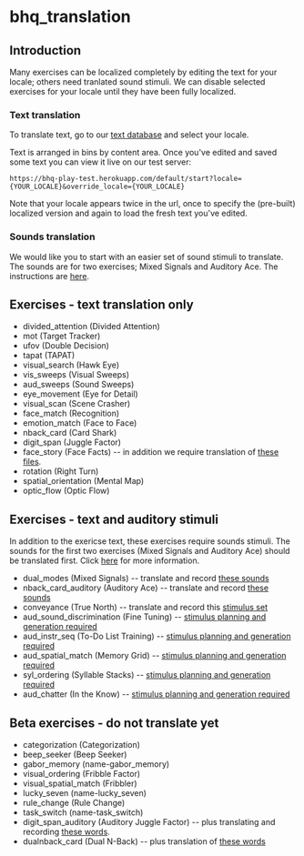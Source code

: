 bhq_translation
===============

## Introduction
Many exercises can be localized completely by editing the text for your locale; others need tranlated sound stimuli. We can disable selected exercises for your locale until they have been fully localized.

### Text translation
To translate text, go to our [text database](https://tra:vame4uFA@tra.cloudant.com/rfm_loc/_design/rfm_loc/index.html#) and select your locale.

Text is arranged in bins by content area. Once you've edited and saved some text you can view it live on our test server:

	https://bhq-play-test.herokuapp.com/default/start?locale={YOUR_LOCALE}&override_locale={YOUR_LOCALE}
	
Note that your locale appears twice in the url, once to specify the (pre-built) localized version and again to load the fresh text you've edited.

### Sounds translation
We would like you to start with an easier set of sound stimuli to translate. The sounds are for two exercises; Mixed Signals and Auditory Ace.  The instructions are [here](easy_translations.md).

## Exercises - text translation only

* divided_attention (Divided Attention)
* mot (Target Tracker)
* ufov (Double Decision)
* tapat (TAPAT)
* visual_search (Hawk Eye)
* vis_sweeps (Visual Sweeps)
* aud_sweeps (Sound Sweeps)
* eye_movement (Eye for Detail)
* visual_scan (Scene Crasher)
* face_match (Recognition)
* emotion_match (Face to Face)
* nback_card (Card Shark)
* digit_span (Juggle Factor)
* face_story (Face Facts) -- in addition we require translation of [these files](face_story).
* rotation (Right Turn)
* spatial_orientation (Mental Map)
* optic_flow (Optic Flow)


## Exercises - text and auditory stimuli
In addition to the exericse text, these exercises require sounds stimuli. The sounds for the first two exercises (Mixed Signals and Auditory Ace) should be translated first. Click [here](easy_translations.md) for more information. 
* dual_modes (Mixed Signals)
 -- translate and record [these sounds](dual_modes.md)
*  nback_card_auditory (Auditory Ace)
 -- translate and record [these sounds](auditory_ace.md)
* conveyance (True North)
 -- translate and record this [stimulus set](convyance.md)
* aud_sound_discrimination (Fine Tuning)
 -- [stimulus planning and generation required](tua.md)
* aud_instr_seq (To-Do List Training)
 -- [stimulus planning and generation required](lad.md)
* aud_spatial_match (Memory Grid)
 -- [stimulus planning and generation required](misrp.md)
* syl_ordering (Syllable Stacks)
 -- [stimulus planning and generation required](misrp.md)
*  aud_chatter (In the Know)
 -- [stimulus planning and generation required](chatter.md)

## Beta exercises  - do not translate yet
*  categorization (Categorization)
*  beep_seeker (Beep Seeker)
*  gabor_memory (name-gabor_memory)
*  visual_ordering (Fribble Factor)
*  visual_spatial_match (Fribbler)
*  lucky_seven (name-lucky_seven)
*  rule_change (Rule Change)
*  task_switch (name-task_switch)
*  digit_span_auditory (Auditory Juggle Factor)
 -- plus translating and recording [these words](digit_span_auditory.md). 
*  dualnback_card (Dual N-Back)
 -- plus translation of [these words](auditory_ace.md) 














